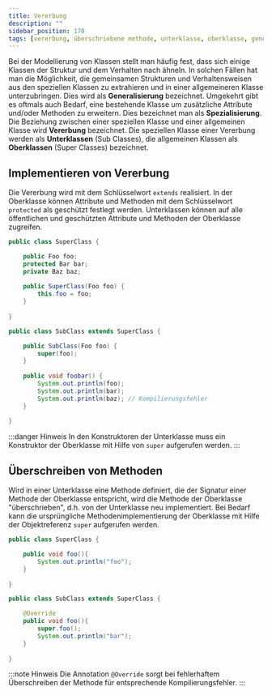 ```yaml
---
title: Vererbung
description: ""
sidebar_position: 170
tags: [vererbung, überschriebene methode, unterklasse, oberklasse, generalisierung, spezialisierung]
---
```


Bei der Modellierung von Klassen stellt man häufig fest, dass sich einige Klassen der Struktur und dem Verhalten nach ähneln. In solchen Fällen hat man die Möglichkeit, die gemeinsamen Strukturen und Verhaltensweisen aus den speziellen Klassen zu extrahieren 
und in einer allgemeineren Klasse unterzubringen. Dies wird als **Generalisierung** bezeichnet. Umgekehrt gibt es oftmals auch Bedarf, eine bestehende Klasse um zusätzliche Attribute und/oder Methoden zu erweitern. Dies bezeichnet man als **Spezialisierung**. 
Die Beziehung zwischen einer speziellen Klasse und einer allgemeinen Klasse wird **Vererbung** bezeichnet. Die speziellen Klasse einer Vererbung werden als **Unterklassen** (Sub Classes), die allgemeinen Klassen als **Oberklassen** (Super Classes) bezeichnet.

## Implementieren von Vererbung
Die Vererbung wird mit dem Schlüsselwort `extends` realisiert. In der Oberklasse können Attribute und Methoden mit dem Schlüsselwort `protected` als geschützt festlegt werden. Unterklassen können auf alle öffentlichen und geschützten Attribute und Methoden der 
Oberklasse zugreifen.

```java
public class SuperClass {

    public Foo foo;
    protected Bar bar;
    private Baz baz;
  
    public SuperClass(Foo foo) {
        this.foo = foo;
    }
    
}

public class SubClass extends SuperClass {

    public SubClass(Foo foo) {
        super(foo);
    }
  
    public void foobar() {
        System.out.println(foo);
        System.out.println(bar);
        System.out.println(baz); // Kompilierungsfehler
    }
  
}
```

:::danger Hinweis
In den Konstruktoren der Unterklasse muss ein Konstruktor der Oberklasse mit Hilfe von `super` aufgerufen werden.
:::

## Überschreiben von Methoden
Wird in einer Unterklasse eine Methode definiert, die der Signatur einer Methode der Oberklasse entspricht, wird die Methode der Oberklasse "überschrieben", d.h. von der Unterklasse neu implementiert. Bei Bedarf kann die ursprüngliche Methodenimplementierung 
der Oberklasse mit Hilfe der Objektreferenz `super` aufgerufen werden.

```java
public class SuperClass {

    public void foo(){
        System.out.println("foo");
    }
    
}

public class SubClass extends SuperClass {

    @Override
    public void foo(){
        super.foo();
        System.out.println("bar");
    }
  
} 
```

:::note Hinweis
Die Annotation `@Override` sorgt bei fehlerhaftem Überschreiben der Methode für entsprechende Kompilierungsfehler.
:::